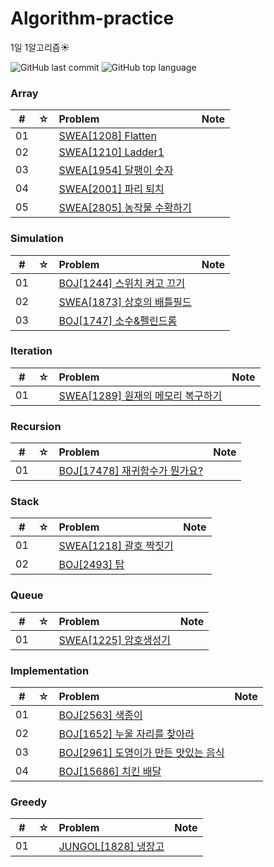 # Algorithm-practice
1일 1알고리즘:sunny:

![GitHub last commit](https://img.shields.io/github/last-commit/HeoSsung/Algorithm-practice)
![GitHub top language](https://img.shields.io/github/languages/top/HeoSsung/Algorithm-practice?color=yellow&logo=Java)

### Array

|  #  |  ☆  | Problem                                                                     | Note |
| :-: | :-: | :-------------------------------------------------------------------------- | :--- |
| 01  |     | [SWEA[1208] Flatten](./src/Array/swea[1208])                                   |      |
| 02  |     | [SWEA[1210] Ladder1](./src/Array/swea[1210])                                   |      |
| 03  |     | [SWEA[1954] 달팽이 숫자](./src/Array/swea[1954])                                |      |
| 04  |     | [SWEA[2001] 파리 퇴치](./src/Array/swea[2001])                                |      |
| 05  |     | [SWEA[2805] 농작물 수확하기](./src/Array/swea[2805])                                |      |

### Simulation

|  #  |  ☆  | Problem                                                                     | Note |
| :-: | :-: | :-------------------------------------------------------------------------- | :--- |
| 01  |     | [BOJ[1244] 스위치 켜고 끄기](./src/Simulation/BOJ[1244])                                   |      |
| 02  |     | [SWEA[1873] 상호의 배틀필드](./src/Simulation/swea[1873])                                   |      |
| 03  |     | [BOJ[1747] 소수&펠린드롬](./src/Simulation/BOJ[1747])                                   |      |



### Iteration

|  #  |  ☆  | Problem                                                                     | Note |
| :-: | :-: | :-------------------------------------------------------------------------- | :--- |
| 01  |     | [SWEA[1289] 원재의 메모리 복구하기](./src/Iteration/swea[1289])                                   |      |


### Recursion

|  #  |  ☆  | Problem                                                                     | Note |
| :-: | :-: | :-------------------------------------------------------------------------- | :--- |
| 01  |     | [BOJ[17478] 재귀함수가 뭔가요?](./src/Recursion/BOJ[17478])                                   |      |

### Stack

|  #  |  ☆  | Problem                                                                     | Note |
| :-: | :-: | :-------------------------------------------------------------------------- | :--- |
| 01  |     | [SWEA[1218] 괄호 짝짓기](./src/Stack/swea[1218])                                   |      |
| 02  |     | [BOJ[2493] 탑](./src/Stack/BOJ[2493])                                   |      |


### Queue

|  #  |  ☆  | Problem                                                                     | Note |
| :-: | :-: | :-------------------------------------------------------------------------- | :--- |
| 01  |     | [SWEA[1225]  암호생성기](./src/Queue/swea[1225])                                   |      |

### Implementation

|  #  |  ☆  | Problem                                                                     | Note |
| :-: | :-: | :-------------------------------------------------------------------------- | :--- |
| 01  |     | [BOJ[2563]  색종이](./src/Implementation/BOJ[2563])                                   |      |
| 02  |     | [BOJ[1652]  누울 자리를 찾아라](./src/Implementation/BOJ[1652])                                   |      |
| 03  |     | [BOJ[2961]  도영이가 만든 맛있는 음식](./src/Implementation/BOJ[2961])                                   |      |
| 04  |     | [BOJ[15686]  치킨 배달](./src/Implementation/BOJ[15686])                                   |      |



### Greedy

|  #  |  ☆  | Problem                                                                     | Note |
| :-: | :-: | :-------------------------------------------------------------------------- | :--- |
| 01  |     | [JUNGOL[1828]  냉장고](./src/Greedy/JUNGOL[1828])                                   |      |






